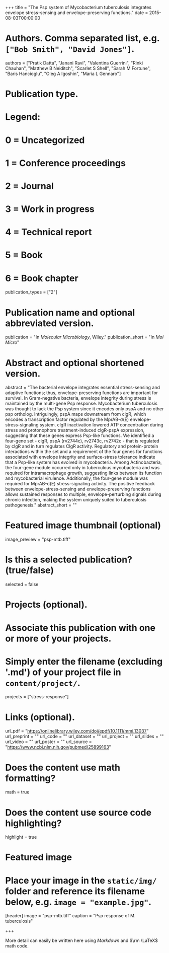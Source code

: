 +++
title = "The Psp system of Mycobacterium tuberculosis integrates envelope stress-sensing and envelope-preserving functions."
date = 2015-08-03T00:00:00

# Authors. Comma separated list, e.g. `["Bob Smith", "David Jones"]`.
authors = ["Pratik Datta", "Janani Ravi", "Valentina Guerrini", "Rinki Chauhan", "Matthew B Neiditch", "Scarlet S Shell", "Sarah M Fortune", "Baris Hancioglu", "Oleg A Igoshin", "Maria L Gennaro"]

# Publication type.
# Legend:
# 0 = Uncategorized
# 1 = Conference proceedings
# 2 = Journal
# 3 = Work in progress
# 4 = Technical report
# 5 = Book
# 6 = Book chapter
publication_types = ["2"]

# Publication name and optional abbreviated version.
publication = "In *Molecular Microbiology*, Wiley."
publication_short = "In *Mol Micro*"

# Abstract and optional shortened version.
abstract = "The bacterial envelope integrates essential stress-sensing and adaptive functions; thus, envelope-preserving functions are important for survival. In Gram-negative bacteria, envelope integrity during stress is maintained by the multi-gene Psp response. Mycobacterium tuberculosis was thought to lack the Psp system since it encodes only pspA and no other psp ortholog. Intriguingly, pspA maps downstream from clgR, which encodes a transcription factor regulated by the MprAB-σ(E) envelope-stress-signaling system. clgR inactivation lowered ATP concentration during stress and protonophore treatment-induced clgR-pspA expression, suggesting that these genes express Psp-like functions. We identified a four-gene set - clgR, pspA (rv2744c), rv2743c, rv2742c - that is regulated by clgR and in turn regulates ClgR activity. Regulatory and protein-protein interactions within the set and a requirement of the four genes for functions associated with envelope integrity and surface-stress tolerance indicate that a Psp-like system has evolved in mycobacteria. Among Actinobacteria, the four-gene module occurred only in tuberculous mycobacteria and was required for intramacrophage growth, suggesting links between its function and mycobacterial virulence. Additionally, the four-gene module was required for MprAB-σ(E) stress-signaling activity. The positive feedback between envelope-stress-sensing and envelope-preserving functions allows sustained responses to multiple, envelope-perturbing signals during chronic infection, making the system uniquely suited to tuberculosis pathogenesis."
abstract_short = ""

# Featured image thumbnail (optional)
image_preview = "psp-mtb.tiff"

# Is this a selected publication? (true/false)
selected = false

# Projects (optional).
#   Associate this publication with one or more of your projects.
#   Simply enter the filename (excluding '.md') of your project file in `content/project/`.
projects = ["stress-response"]

# Links (optional).
url_pdf = "https://onlinelibrary.wiley.com/doi/epdf/10.1111/mmi.13037"
url_preprint = ""
url_code = ""
url_dataset = ""
url_project = ""
url_slides = ""
url_video = ""
url_poster = ""
url_source = "https://www.ncbi.nlm.nih.gov/pubmed/25899163"

# Does the content use math formatting?
math = true

# Does the content use source code highlighting?
highlight = true

# Featured image
# Place your image in the `static/img/` folder and reference its filename below, e.g. `image = "example.jpg"`.
[header]
image = "psp-mtb.tiff"
caption = "Psp response of M. tuberculosis"

+++

More detail can easily be written here using *Markdown* and $\rm \LaTeX$ math code.
